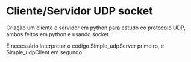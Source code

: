 # Cliente/Servidor UDP socket
 Criação um cliente e servidor em python para estudo co protocolo UDP, ambos feitos em python e usando socket.

 É necessário interpretar o código Simple_udpServer primeiro, e Simple_udpClient em segundo.
